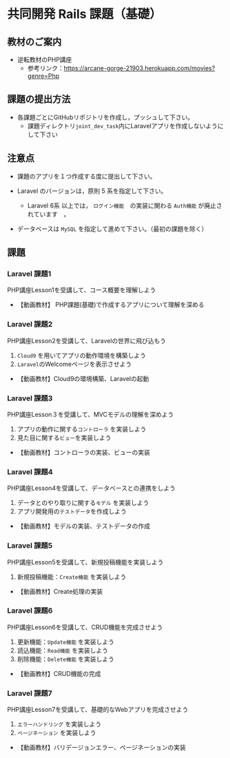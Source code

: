 # 共同開発 Rails 課題（基礎）

## 教材のご案内

- 逆転教材のPHP講座
  - 参考リンク：https://arcane-gorge-21903.herokuapp.com/movies?genre=Php

## 課題の提出方法

- 各課題ごとにGitHubリポジトリを作成し，プッシュして下さい。
  - 課題ディレクトリ`joint_dev_task`内にLaravelアプリを作成しないようにして下さい

## 注意点

- 課題のアプリを１つ作成する度に提出して下さい。

- Laravel のバージョンは，原則 5 系を指定して下さい。
  - Laravel 6系 以上では， `ログイン機能`　の実装に関わる `Auth機能` が廃止されています　。

- データベースは `MySQL` を指定して進めて下さい。（最初の課題を除く）

## 課題

### Laravel 課題1

PHP講座Lesson1を受講して、コース概要を理解しよう
- 【動画教材】 PHP課題(基礎)で作成するアプリについて理解を深める

### Laravel 課題2

PHP講座Lesson2を受講して、Laravelの世界に飛び込もう
1. `Cloud9` を用いてアプリの動作環境を構築しよう
2. `Laravel`のWelcomeページを表示させよう 

- 【動画教材】Cloud9の環境構築、Laravelの起動

### Laravel 課題3

PHP講座Lesson３を受講して、MVCモデルの理解を深めよう
1. アプリの動作に関する`コントローラ` を実装しよう
2. 見た目に関する`ビュー`を実装しよう 

- 【動画教材】コントローラの実装、ビューの実装

### Laravel 課題4

PHP講座Lesson4を受講して、データベースとの連携をしよう
1. データとのやり取りに関する`モデル` を実装しよう
2. アプリ開発用の`テストデータ`を作成しよう 

- 【動画教材】モデルの実装、テストデータの作成

### Laravel 課題5

PHP講座Lesson5を受講して、新規投稿機能を実装しよう
1. 新規投稿機能：`Create機能` を実装しよう

- 【動画教材】Create処理の実装

### Laravel 課題6

PHP講座Lesson6を受講して、CRUD機能を完成させよう
1. 更新機能：`Update機能` を実装しよう
2. 読込機能：`Read機能` を実装しよう
3. 削除機能：`Delete機能` を実装しよう

- 【動画教材】CRUD機能の完成

### Laravel 課題7

PHP講座Lesson7を受講して、基礎的なWebアプリを完成させよう
1. `エラーハンドリング` を実装しよう
2. `ページネーション` を実装しよう

- 【動画教材】バリデージョンエラー、ページネーションの実装
